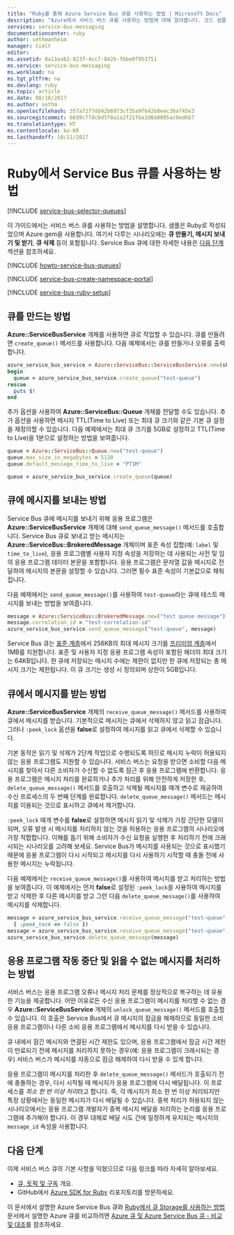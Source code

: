 ```yaml
---
title: "Ruby를 통해 Azure Service Bus 큐를 사용하는 방법 | Microsoft Docs"
description: "Azure에서 서비스 버스 큐를 사용하는 방법에 대해 알아봅니다. 코드 샘플은 Ruby로 작성되었습니다."
services: service-bus-messaging
documentationcenter: ruby
author: sethmanheim
manager: timlt
editor: 
ms.assetid: 0a11eab2-823f-4cc7-842b-fbbe0f953751
ms.service: service-bus-messaging
ms.workload: na
ms.tgt_pltfrm: na
ms.devlang: ruby
ms.topic: article
ms.date: 08/10/2017
ms.author: sethm
ms.openlocfilehash: 357a7277dd42b6973cf35a9f642b8eec36a745e3
ms.sourcegitcommit: 6699c77dcbd5f8a1a2f21fba3d0a0005ac9ed6b7
ms.translationtype: HT
ms.contentlocale: ko-KR
ms.lasthandoff: 10/11/2017
---
```

# <a name="how-to-use-service-bus-queues-with-ruby"></a>Ruby에서 Service Bus 큐를 사용하는 방법

[!INCLUDE [service-bus-selector-queues](../../includes/service-bus-selector-queues.md)]

이 가이드에서는 서비스 버스 큐를 사용하는 방법을 설명합니다. 샘플은 Ruby로 작성되었으며 Azure gem을 사용합니다. 여기서 다루는 시나리오에는 **큐 만들기, 메시지 보내기 및 받기**, **큐 삭제** 등이 포함됩니다. Service Bus 큐에 대한 자세한 내용은 [다음 단계](#next-steps) 섹션을 참조하세요.

[!INCLUDE [howto-service-bus-queues](../../includes/howto-service-bus-queues.md)]

[!INCLUDE [service-bus-create-namespace-portal](../../includes/service-bus-create-namespace-portal.md)]
   
[!INCLUDE [service-bus-ruby-setup](../../includes/service-bus-ruby-setup.md)]

## <a name="how-to-create-a-queue"></a>큐를 만드는 방법
**Azure::ServiceBusService** 개체를 사용하면 큐로 작업할 수 있습니다. 큐를 만들려면 `create_queue()` 메서드를 사용합니다. 다음 예제에서는 큐를 만들거나 오류를 출력합니다.

```ruby
azure_service_bus_service = Azure::ServiceBus::ServiceBusService.new(sb_host, { signer: signer})
begin
  queue = azure_service_bus_service.create_queue("test-queue")
rescue
  puts $!
end
```

추가 옵션을 사용하여 **Azure::ServiceBus::Queue** 개체를 전달할 수도 있습니다. 추가 옵션을 사용하면 메시지 TTL(Time to Live) 또는 최대 큐 크기와 같은 기본 큐 설정을 재정의할 수 있습니다. 다음 예제에서는 최대 큐 크기를 5GB로 설정하고 TTL(Time to Live)을 1분으로 설정하는 방법을 보여줍니다.

```ruby
queue = Azure::ServiceBus::Queue.new("test-queue")
queue.max_size_in_megabytes = 5120
queue.default_message_time_to_live = "PT1M"

queue = azure_service_bus_service.create_queue(queue)
```

## <a name="how-to-send-messages-to-a-queue"></a>큐에 메시지를 보내는 방법
Service Bus 큐에 메시지를 보내기 위해 응용 프로그램은 **Azure::ServiceBusService** 개체에 대해 `send_queue_message()` 메서드를 호출합니다. Service Bus 큐로 보내고 받는 메시지는 **Azure::ServiceBus::BrokeredMessage** 개체이며 표준 속성 집합(예: `label` 및 `time_to_live`), 응용 프로그램별 사용자 지정 속성을 저장하는 데 사용되는 사전 및 임의 응용 프로그램 데이터 본문을 포함합니다. 응용 프로그램은 문자열 값을 메시지로 전달하여 메시지의 본문을 설정할 수 있습니다. 그러면 필수 표준 속성이 기본값으로 채워집니다.

다음 예제에서는 `send_queue_message()`를 사용하여 `test-queue`라는 큐에 테스트 메시지를 보내는 방법을 보여줍니다.

```ruby
message = Azure::ServiceBus::BrokeredMessage.new("test queue message")
message.correlation_id = "test-correlation-id"
azure_service_bus_service.send_queue_message("test-queue", message)
```

Service Bus 큐는 [표준 계층](service-bus-premium-messaging.md)에서 256KB의 최대 메시지 크기를 [프리미엄 계층](service-bus-premium-messaging.md)에서 1MB를 지원합니다. 표준 및 사용자 지정 응용 프로그램 속성이 포함된 헤더의 최대 크기는 64KB입니다. 한 큐에 저장되는 메시지 수에는 제한이 없지만 한 큐에 저장되는 총 메시지 크기는 제한됩니다. 이 큐 크기는 생성 시 정의되며 상한이 5GB입니다.

## <a name="how-to-receive-messages-from-a-queue"></a>큐에서 메시지를 받는 방법
**Azure::ServiceBusService** 개체의 `receive_queue_message()` 메서드를 사용하여 큐에서 메시지를 받습니다. 기본적으로 메시지는 큐에서 삭제하지 않고 읽고 잠급니다. 그러나 `:peek_lock` 옵션을 **false**로 설정하여 메시지를 읽고 큐에서 삭제할 수 있습니다.

기본 동작은 읽기 및 삭제가 2단계 작업으로 수행되도록 하므로 메시지 누락이 허용되지 않는 응용 프로그램도 지원할 수 있습니다. 서비스 버스는 요청을 받으면 소비할 다음 메시지를 찾아서 다른 소비자가 수신할 수 없도록 잠근 후 응용 프로그램에 반환합니다. 응용 프로그램은 메시지 처리를 완료하거나 추가 처리를 위해 안전하게 저장한 후, `delete_queue_message()` 메서드를 호출하고 삭제될 메시지를 매개 변수로 제공하여 수신 프로세스의 두 번째 단계를 완료합니다. `delete_queue_message()` 메서드는 메시지를 이용되는 것으로 표시하고 큐에서 제거합니다.

`:peek_lock` 매개 변수를 **false**로 설정하면 메시지 읽기 및 삭제가 가장 간단한 모델이 되며, 오류 발생 시 메시지를 처리하지 않는 것을 허용하는 응용 프로그램의 시나리오에 가장 적합합니다. 이해를 돕기 위해 소비자가 수신 요청을 실행한 후 처리하기 전에 크래시되는 시나리오를 고려해 보세요. Service Bus가 메시지를 사용되는 것으로 표시했기 때문에 응용 프로그램이 다시 시작되고 메시지를 다시 사용하기 시작할 때 충돌 전에 사용한 메시지는 누락됩니다.

다음 예제에서는 `receive_queue_message()`를 사용하여 메시지를 받고 처리하는 방법을 보여줍니다. 이 예제에서는 먼저 **false**로 설정된 `:peek_lock`을 사용하여 메시지를 받고 삭제한 후 다른 메시지를 받고 그런 다음 `delete_queue_message()`를 사용하여 메시지를 삭제합니다.

```ruby
message = azure_service_bus_service.receive_queue_message("test-queue",
  { :peek_lock => false })
message = azure_service_bus_service.receive_queue_message("test-queue")
azure_service_bus_service.delete_queue_message(message)
```

## <a name="how-to-handle-application-crashes-and-unreadable-messages"></a>응용 프로그램 작동 중단 및 읽을 수 없는 메시지를 처리하는 방법
서비스 버스는 응용 프로그램 오류나 메시지 처리 문제를 정상적으로 복구하는 데 유용한 기능을 제공합니다. 어떤 이유로든 수신 응용 프로그램이 메시지를 처리할 수 없는 경우 **Azure::ServiceBusService** 개체의 `unlock_queue_message()` 메서드를 호출할 수 있습니다. 이 호출은 Service Bus에서 큐 메시지의 잠금을 해제하므로 동일한 소비 응용 프로그램이나 다른 소비 응용 프로그램에서 메시지를 다시 받을 수 있습니다.

큐 내에서 잠긴 메시지와 연결된 시간 제한도 있으며, 응용 프로그램에서 잠금 시간 제한이 만료되기 전에 메시지를 처리하지 못하는 경우(예: 응용 프로그램이 크래시되는 경우) 서비스 버스가 메시지를 자동으로 잠금 해제하여 다시 받을 수 있게 합니다.

응용 프로그램이 메시지를 처리한 후 `delete_queue_message()` 메서드가 호출되기 전에 충돌하는 경우, 다시 시작될 때 메시지가 응용 프로그램에 다시 배달됩니다. 이 프로세스를 *최소 한 번 이상 처리*라고 합니다. 즉, 각 메시지가 최소 한 번 이상 처리되지만 특정 상황에서는 동일한 메시지가 다시 배달될 수 있습니다. 중복 처리가 허용되지 않는 시나리오에서는 응용 프로그램 개발자가 중복 메시지 배달을 처리하는 논리를 응용 프로그램에 추가해야 합니다. 이 경우 대체로 배달 시도 간에 일정하게 유지되는 메시지의 `message_id` 속성을 사용합니다.

## <a name="next-steps"></a>다음 단계
이제 서비스 버스 큐의 기본 사항을 익혔으므로 다음 링크를 따라 자세히 알아보세요.

* [큐, 토픽 및 구독](service-bus-queues-topics-subscriptions.md) 개요.
* GitHub에서 [Azure SDK for Ruby](https://github.com/Azure/azure-sdk-for-ruby) 리포지토리를 방문하세요.

이 문서에서 설명한 Azure Service Bus 큐와 [Ruby에서 큐 Storage를 사용하는 방법](../storage/queues/storage-ruby-how-to-use-queue-storage.md) 문서에서 설명한 Azure 큐를 비교하려면 [Azure 큐 및 Azure Service Bus 큐 - 비교 및 대조](service-bus-azure-and-service-bus-queues-compared-contrasted.md)를 참조하세요.

